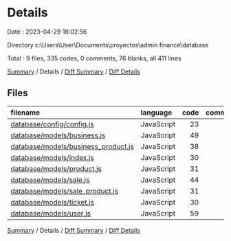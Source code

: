 # Details

Date : 2023-04-29 18:02:56

Directory c:\\Users\\User\\Documents\\proyectos\\admin finance\\database

Total : 9 files,  335 codes, 0 comments, 76 blanks, all 411 lines

[Summary](results.md) / Details / [Diff Summary](diff.md) / [Diff Details](diff-details.md)

## Files
| filename | language | code | comment | blank | total |
| :--- | :--- | ---: | ---: | ---: | ---: |
| [database/config/config.js](/database/config/config.js) | JavaScript | 23 | 0 | 1 | 24 |
| [database/models/business.js](/database/models/business.js) | JavaScript | 49 | 0 | 9 | 58 |
| [database/models/business_product.js](/database/models/business_product.js) | JavaScript | 38 | 0 | 14 | 52 |
| [database/models/index.js](/database/models/index.js) | JavaScript | 30 | 0 | 7 | 37 |
| [database/models/product.js](/database/models/product.js) | JavaScript | 31 | 0 | 9 | 40 |
| [database/models/sale.js](/database/models/sale.js) | JavaScript | 44 | 0 | 9 | 53 |
| [database/models/sale_product.js](/database/models/sale_product.js) | JavaScript | 31 | 0 | 12 | 43 |
| [database/models/ticket.js](/database/models/ticket.js) | JavaScript | 30 | 0 | 8 | 38 |
| [database/models/user.js](/database/models/user.js) | JavaScript | 59 | 0 | 7 | 66 |

[Summary](results.md) / Details / [Diff Summary](diff.md) / [Diff Details](diff-details.md)